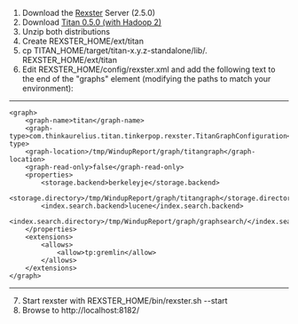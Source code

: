 1. Download the [Rexster](https://github.com/tinkerpop/rexster/wiki/Downloads) Server (2.5.0)
2. Download [Titan 0.5.0 (with Hadoop 2)](https://github.com/thinkaurelius/titan/wiki/Downloads)
3. Unzip both distributions
4. Create REXSTER_HOME/ext/titan
5. cp TITAN_HOME/target/titan-x.y.z-standalone/lib/*.* REXSTER_HOME/ext/titan
6. Edit REXSTER_HOME/config/rexster.xml and add the following text to the end of the "graphs" element (modifying the paths to match your environment):

---------------------------------------------------------------------------
	<graph>
		<graph-name>titan</graph-name>
		<graph-type>com.thinkaurelius.titan.tinkerpop.rexster.TitanGraphConfiguration</graph-type>
		<graph-location>/tmp/WindupReport/graph/titangraph</graph-location>
		<graph-read-only>false</graph-read-only>
		<properties>
			<storage.backend>berkeleyje</storage.backend>
			<storage.directory>/tmp/WindupReport/graph/titangraph</storage.directory>
			<index.search.backend>lucene</index.search.backend>
			<index.search.directory>/tmp/WindupReport/graph/graphsearch/</index.search.directory>
		</properties>
		<extensions>
			<allows>
				<allow>tp:gremlin</allow>
			</allows>
		</extensions>
	</graph>
---------------------------------------------------------------------------

7. Start rexster with REXSTER_HOME/bin/rexster.sh --start
8. Browse to http://localhost:8182/

